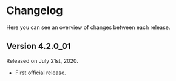 # Changelog

Here you can see an overview of changes between each release.

## Version 4.2.0_01

Released on July 21st, 2020.

* First official release.
